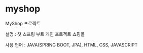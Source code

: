 # myshop

MyShop 프로젝트

설명 : 첫 스프링 부트 개인 프로젝트 쇼핑몰

사용 언어 : JAVA(SPRING BOOT, JPA), HTML, CSS, JAVASCRIPT
